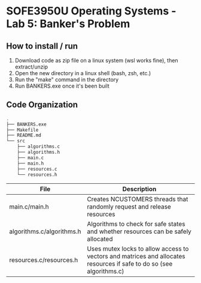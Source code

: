 # SOFE3950U Operating Systems - Lab 5: Banker's Problem

## How to install / run
1. Download code as zip file on a linux system (wsl works fine), then extract/unzip
2. Open the new directory in a linux shell (bash, zsh, etc.)
3. Run the "make" command in the directory
4. Run BANKERS.exe once it's been built

## Code Organization

```bash
.
├── BANKERS.exe
├── Makefile
├── README.md
└── src
    ├── algorithms.c
    ├── algorithms.h
    ├── main.c
    ├── main.h
    ├── resources.c
    └── resources.h
```

| File              | Description                                                                              |
|-------------------|------------------------------------------------------------------------------------------|
| main.c/main.h     | Creates NCUSTOMERS threads that randomly request and release resources                   |
| algorithms.c/algorithms.h | Algorithms to check for safe states and whether resources can be safely allocated  |
| resources.c/resources.h | Uses mutex locks to allow access to vectors and matrices and allocates resources if safe to do so (see algorithms.c) |
